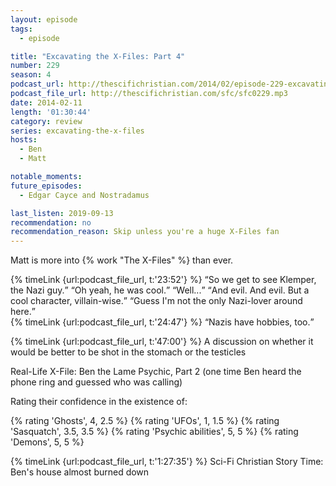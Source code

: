 ```yaml
---
layout: episode
tags:
  - episode

title: "Excavating the X-Files: Part 4"
number: 229
season: 4
podcast_url: http://thescifichristian.com/2014/02/episode-229-excavating-the-x-files-part-4/
podcast_file_url: http://thescifichristian.com/sfc/sfc0229.mp3
date: 2014-02-11
length: '01:30:44'
category: review
series: excavating-the-x-files
hosts:
  - Ben
  - Matt

notable_moments:
future_episodes:
  - Edgar Cayce and Nostradamus 

last_listen: 2019-09-13
recommendation: no
recommendation_reason: Skip unless you're a huge X-Files fan 
---
```

Matt is more into {% work "The X-Files" %} than ever.

<div class="quote">
  {% timeLink {url:podcast_file_url, t:'23:52'} %}
  <q class="ben">So we get to see Klemper, the Nazi guy.</q>
  <q class="matt">Oh yeah, he was cool.</q>
  <q class="ben">Well...</q>
  <q class="matt">And evil. And evil. But a cool character, villain-wise.</q>
  <q class="ben">Guess I'm not the only Nazi-lover around here.</q>
</div>

<div class="quote">
  {% timeLink {url:podcast_file_url, t:'24:47'} %}
  <q class="ben">Nazis have hobbies, too.</q>
</div>

{% timeLink {url:podcast_file_url, t:'47:00'} %} A discussion on whether it would be better to be shot in the stomach or the testicles

Real-Life X-File: Ben the Lame Psychic, Part 2 (one time Ben heard the phone ring and guessed who was calling) 

Rating their confidence in the existence of:

{% rating 'Ghosts', 4, 2.5 %}
{% rating 'UFOs', 1, 1.5 %}
{% rating 'Sasquatch', 3.5, 3.5 %}
{% rating 'Psychic abilities', 5, 5 %}
{% rating 'Demons', 5, 5 %}

{% timeLink {url:podcast_file_url, t:'1:27:35'} %}  Sci-Fi Christian Story Time: Ben's house almost burned down